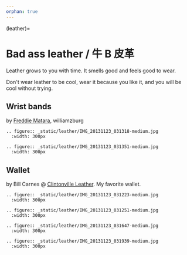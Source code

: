 ```yaml
---
orphan: true
---
```


(leather)=

# Bad ass leather / 牛 B 皮革

Leather grows to you with time. It smells good and feels good to wear.

Don't wear leather to be cool, wear it because you like it, and you will be cool without trying.


## Wrist bands

by [Freddie Matara], williamzburg

```{eval-rst}
.. figure:: _static/leather/IMG_20131123_031318-medium.jpg
  :width: 300px
```

```{eval-rst}
.. figure:: _static/leather/IMG_20131123_031351-medium.jpg
  :width: 300px
```

## Wallet

by Bill Carnes @ [Clintonville Leather]. My favorite wallet.

```{eval-rst}
.. figure:: _static/leather/IMG_20131123_031223-medium.jpg
  :width: 300px
```

```{eval-rst}
.. figure:: _static/leather/IMG_20131123_031251-medium.jpg
  :width: 300px
```

```{eval-rst}
.. figure:: _static/leather/IMG_20131123_031647-medium.jpg
  :width: 300px
```

```{eval-rst}
.. figure:: _static/leather/IMG_20131123_031939-medium.jpg
  :width: 300px
```

[Freddie Matara]: http://freddiematara.com/
[Clintonville Leather]: http://www.etsy.com/shop/ClintonvilleLeather
